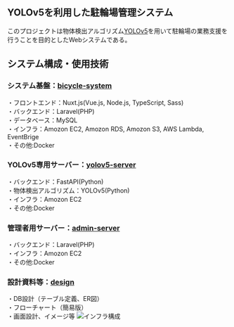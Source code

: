 ## YOLOv5を利用した駐輪場管理システム  
このプロジェクトは物体検出アルゴリズム[YOLOv5](https://github.com/ultralytics/yolov5)を用いて駐輪場の業務支援を行うことを目的としたWebシステムである。  
## システム構成・使用技術  
### システム基盤：[bicycle-system](https://github.com/projectd-team14/bicycle_system)    
・フロントエンド：Nuxt.js(Vue.js, Node.js, TypeScript, Sass)  
・バックエンド：Laravel(PHP)  
・データベース：MySQL  
・インフラ：Amozon EC2, Amozon RDS, Amozon S3, AWS Lambda, EventBrige  
・その他:Docker
### YOLOv5専用サーバー：[yolov5-server](https://github.com/projectd-team14/yolov5-server)  
・バックエンド：FastAPI(Python)  
・物体検出アルゴリズム：YOLOv5(Python)  
・インフラ：Amozon EC2  
・その他:Docker  
### 管理者用サーバー：[admin-server](https://github.com/projectd-team14/admin-server)  
・バックエンド：Laravel(PHP)  
・インフラ：Amozon EC2  
・その他:Docker  
### 設計資料等：[design](https://github.com/projectd-team14/design)  
・DB設計（テーブル定義、ER図）  
・フローチャート（簡易版）  
・画面設計、イメージ等
![インフラ構成](https://user-images.githubusercontent.com/71867595/205064779-adac8fad-dc2d-45a9-9579-d6fe57a8485f.jpg)
